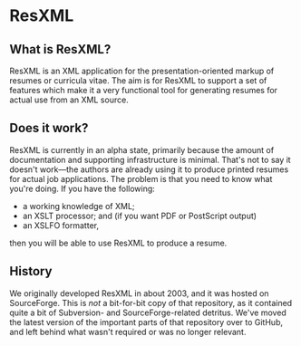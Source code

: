 # ResXML

## What is ResXML?

ResXML is an XML application for the presentation-oriented markup of
resumes or curricula vitae. The aim is for ResXML to support a set of
features which make it a very functional tool for generating resumes
for actual use from an XML source.

## Does it work?

ResXML is currently in an alpha state, primarily because the amount of
documentation and supporting infrastructure is minimal. That's not to
say it doesn't work—the authors are already using it to produce
printed resumes for actual job applications. The problem is that you
need to know what you're doing. If you have the following:

* a working knowledge of XML;
* an XSLT processor; and (if you want PDF or PostScript output)
* an XSLFO formatter,

then you will be able to use ResXML to produce a resume.

## History

We originally developed ResXML in about 2003, and it was hosted on
SourceForge. This is _not_ a bit-for-bit copy of that repository, as
it contained quite a bit of Subversion- and SourceForge-related
detritus. We've moved the latest version of the important parts of
that repository over to GitHub, and left behind what wasn't required
or was no longer relevant.

